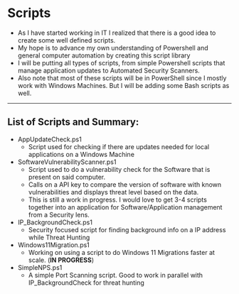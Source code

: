 # Scripts
- As I have started working in IT I realized that there is a good idea to create some well defined scripts.
- My hope is to advance my own understanding of Powershell and general computer automation by creating this script library
- I will be putting all types of scripts, from simple Powershell scripts that manage application updates to Automated Security Scanners.
- Also note that most of these scripts will be in PowerShell since I mostly work with Windows Machines. But I will be adding some Bash scripts as well.

---
## List of Scripts and Summary:
- AppUpdateCheck.ps1
  - Script used for checking if there are updates needed for local applications on a Windows Machine
- SoftwareVulnerabilityScanner.ps1
  - Script used to do a vulnerability check for the Software that is present on said computer.
  - Calls on a API key to compare the version of software with known vulnerabilities and displays threat level based on the data.
  - This is still a work in progress. I would love to get 3-4 scripts together into an application for Software/Application management from a Security lens.
- IP_BackgroundCheck.ps1
  - Security focused script for finding background info on a IP address while Threat Hunting
- Windows11Migration.ps1
  - Working on using a script to do Windows 11 Migrations faster at scale. (**IN PROGRESS**)
- SimpleNPS.ps1
  - A simple Port Scanning script. Good to work in parallel with IP_BackgroundCheck for threat hunting
